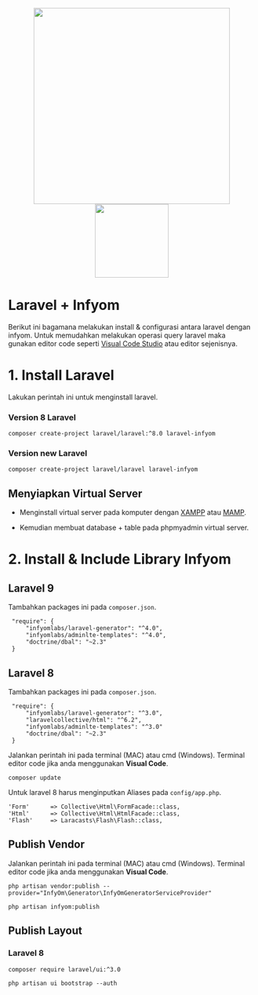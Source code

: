 <p align="center"><a href="https://laravel.com/docs/9.x" target="_blank"><img src="https://raw.githubusercontent.com/laravel/art/master/logo-lockup/5%20SVG/2%20CMYK/1%20Full%20Color/laravel-logolockup-cmyk-red.svg" width="400"></a><a href="https://infyom.com/open-source/laravelgenerator/docs/introduction" target="_blank"><img src="https://assets.infyom.com/open-source/infyom-logo.png" width="150"></a></p>

# Laravel + Infyom

Berikut ini bagamana melakukan install & configurasi antara laravel dengan infyom. Untuk memudahkan melakukan operasi query laravel maka gunakan editor code seperti [Visual Code Studio](https://code.visualstudio.com/) atau editor sejenisnya.

# 1. Install Laravel

Lakukan perintah ini untuk menginstall laravel.

### Version 8 Laravel
```
composer create-project laravel/laravel:^8.0 laravel-infyom
```
### Version new Laravel
```
composer create-project laravel/laravel laravel-infyom
```
## Menyiapkan Virtual Server

- Menginstall virtual server pada komputer dengan [XAMPP](https://www.apachefriends.org/download.html) atau [MAMP](https://www.mamp.info/en/downloads/).

- Kemudian membuat database + table pada phpmyadmin virtual server.

# 2. Install & Include Library Infyom

## Laravel 9
Tambahkan packages ini pada ``composer.json``.

```
 "require": {
     "infyomlabs/laravel-generator": "^4.0",
     "infyomlabs/adminlte-templates": "^4.0",
     "doctrine/dbal": "~2.3"
 } 
 ```
 ## Laravel 8
 Tambahkan packages ini pada ``composer.json``.

```
 "require": {
     "infyomlabs/laravel-generator": "^3.0",
     "laravelcollective/html": "^6.2",
     "infyomlabs/adminlte-templates": "^3.0"
     "doctrine/dbal": "~2.3"
 } 
 ```
 
 Jalankan perintah ini pada terminal (MAC) atau cmd (Windows). Terminal editor code jika anda menggunakan <b>Visual Code</b>.
 ```
 composer update
 ```
 
 Untuk laravel 8 harus menginputkan Aliases pada ``config/app.php``.
```
'Form'      => Collective\Html\FormFacade::class,
'Html'      => Collective\Html\HtmlFacade::class,
'Flash'     => Laracasts\Flash\Flash::class,
```

## Publish Vendor
Jalankan perintah ini pada terminal (MAC) atau cmd (Windows). Terminal editor code jika anda menggunakan <b>Visual Code</b>.

```
php artisan vendor:publish --provider="InfyOm\Generator\InfyOmGeneratorServiceProvider"
```

```
php artisan infyom:publish
```
## Publish Layout

### Laravel 8
```
composer require laravel/ui:^3.0
```

```
php artisan ui bootstrap --auth
```
 
